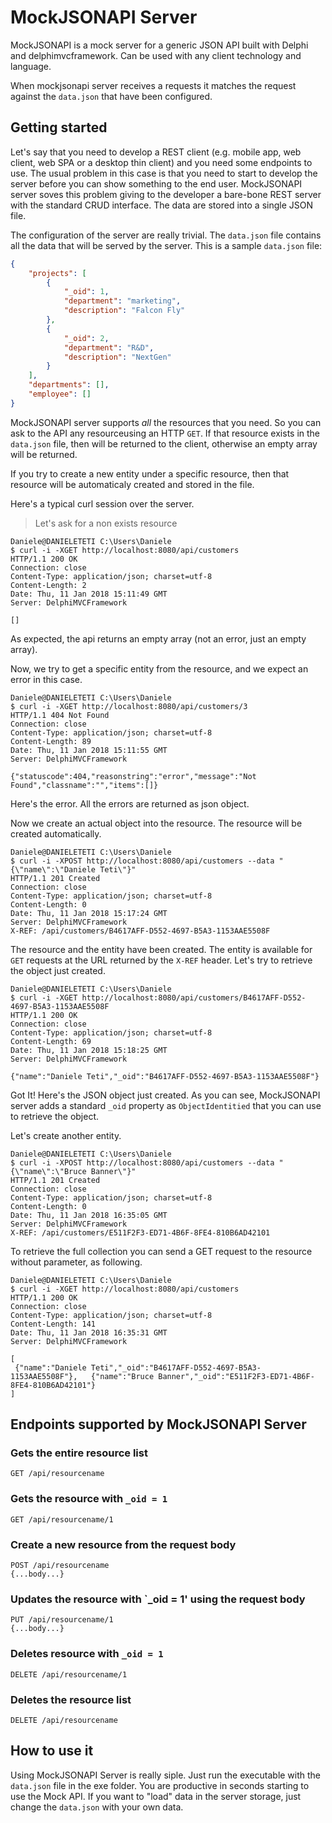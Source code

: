 # MockJSONAPI Server
MockJSONAPI is a mock server for a generic JSON API built with Delphi and delphimvcframework. Can be used with any client technology and language.

When mockjsonapi server receives a requests it matches the request against the `data.json` that have been configured.

## Getting started
Let's say that you need to develop a REST client (e.g. mobile app, web client, web SPA or a desktop thin client) and you need some endpoints to use. The usual problem in this case is that you need to start to develop the server before you can show something to the end user. MockJSONAPI server soves this problem giving to the developer a bare-bone REST server with the standard CRUD interface. The data are stored into a single JSON file.

The configuration of the server are really trivial. The `data.json` file contains all the data that will be served by the server. This is a sample `data.json` file:

```json
{
	"projects": [
		{
			"_oid": 1,
			"department": "marketing",
			"description": "Falcon Fly"
		},
		{			
			"_oid": 2,
			"department": "R&D",
			"description": "NextGen"
		}
	],
	"departments": [],
	"employee": []
}

```

MockJSONAPI server supports *all* the resources that you need. So you can ask to the API any resourceusing an HTTP `GET`. If that resource exists in the `data.json` file, then will be returned to the client, otherwise an empty array will be returned.

If you try to create a new entity under a specific resource, then that resource will be automaticaly created and stored in the file.

Here's a typical curl session over the server.



>Let's ask for a non exists resource
```
Daniele@DANIELETETI C:\Users\Daniele
$ curl -i -XGET http://localhost:8080/api/customers
HTTP/1.1 200 OK
Connection: close
Content-Type: application/json; charset=utf-8
Content-Length: 2
Date: Thu, 11 Jan 2018 15:11:49 GMT
Server: DelphiMVCFramework

[]
```
As expected, the api returns an empty array (not an error, just an empty array).

Now, we try to get a specific entity from the resource, and we expect an error in this case.
```
Daniele@DANIELETETI C:\Users\Daniele
$ curl -i -XGET http://localhost:8080/api/customers/3
HTTP/1.1 404 Not Found
Connection: close
Content-Type: application/json; charset=utf-8
Content-Length: 89
Date: Thu, 11 Jan 2018 15:11:55 GMT
Server: DelphiMVCFramework

{"statuscode":404,"reasonstring":"error","message":"Not Found","classname":"","items":[]}
```
Here's the error. All the errors are returned as json object.


Now we create an actual object into the resource. The resource will be created automatically.
```
Daniele@DANIELETETI C:\Users\Daniele
$ curl -i -XPOST http://localhost:8080/api/customers --data "{\"name\":\"Daniele Teti\"}"
HTTP/1.1 201 Created
Connection: close
Content-Type: application/json; charset=utf-8
Content-Length: 0
Date: Thu, 11 Jan 2018 15:17:24 GMT
Server: DelphiMVCFramework
X-REF: /api/customers/B4617AFF-D552-4697-B5A3-1153AAE5508F
```
The resource and the entity have been created. The entity is available for `GET` requests at the URL returned by the `X-REF` header. Let's try to retrieve the object just created.

```
Daniele@DANIELETETI C:\Users\Daniele
$ curl -i -XGET http://localhost:8080/api/customers/B4617AFF-D552-4697-B5A3-1153AAE5508F
HTTP/1.1 200 OK
Connection: close
Content-Type: application/json; charset=utf-8
Content-Length: 69
Date: Thu, 11 Jan 2018 15:18:25 GMT
Server: DelphiMVCFramework

{"name":"Daniele Teti","_oid":"B4617AFF-D552-4697-B5A3-1153AAE5508F"}
```
Got It! Here's the JSON object just created. As you can see, MockJSONAPI server adds a standard `_oid` property as `ObjectIdentitied` that you can use to retrieve the object.

Let's create another entity.
```
Daniele@DANIELETETI C:\Users\Daniele
$ curl -i -XPOST http://localhost:8080/api/customers --data "{\"name\":\"Bruce Banner\"}"
HTTP/1.1 201 Created
Connection: close
Content-Type: application/json; charset=utf-8
Content-Length: 0
Date: Thu, 11 Jan 2018 16:35:05 GMT
Server: DelphiMVCFramework
X-REF: /api/customers/E511F2F3-ED71-4B6F-8FE4-810B6AD42101
```

To retrieve the full collection you can send a GET request to the resource without parameter, as following.
```
Daniele@DANIELETETI C:\Users\Daniele
$ curl -i -XGET http://localhost:8080/api/customers
HTTP/1.1 200 OK
Connection: close
Content-Type: application/json; charset=utf-8
Content-Length: 141
Date: Thu, 11 Jan 2018 16:35:31 GMT
Server: DelphiMVCFramework

[
 {"name":"Daniele Teti","_oid":"B4617AFF-D552-4697-B5A3-1153AAE5508F"},   {"name":"Bruce Banner","_oid":"E511F2F3-ED71-4B6F-8FE4-810B6AD42101"}
]
```

## Endpoints supported by MockJSONAPI Server

### Gets the entire resource list
```
GET /api/resourcename
```

### Gets the resource with `_oid = 1`
```
GET /api/resourcename/1
```

### Create a new resource from the request body
```
POST /api/resourcename
{...body...}
```

### Updates the resource with `_oid = 1' using the request body
```
PUT /api/resourcename/1
{...body...}
```

### Deletes resource with `_oid = 1`
```
DELETE /api/resourcename/1
```

### Deletes the resource list
```
DELETE /api/resourcename
```

## How to use it
Using MockJSONAPI Server is really siple. Just run the executable with the `data.json` file in the exe folder. You are productive in seconds starting to use the Mock API. If you want to "load" data in the server storage, just change the `data.json` with your own data.

